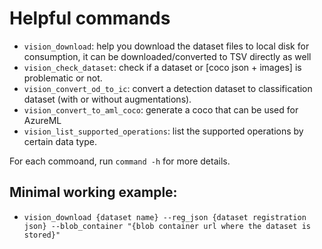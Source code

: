 # Helpful commands

- `vision_download`: help you download the dataset files to local disk for consumption, it can be downloaded/converted to TSV directly as well
- `vision_check_dataset`: check if a dataset or [coco json + images] is problematic or not.
- `vision_convert_od_to_ic`: convert a detection dataset to classification dataset (with or without augmentations).
- `vision_convert_to_aml_coco`: generate a coco that can be used for AzureML
- `vision_list_supported_operations`: list the supported operations by certain data type.

For each commoand, run `command -h` for more details.

## Minimal working example:
- `vision_download {dataset name} --reg_json {dataset registration json} --blob_container "{blob container url where the dataset is stored}"`
